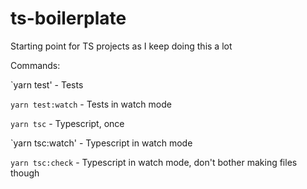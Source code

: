 # ts-boilerplate
Starting point for TS projects as I keep doing this a lot

Commands:

`yarn test' - Tests

`yarn test:watch` - Tests in watch mode

`yarn tsc` - Typescript, once

`yarn tsc:watch' - Typescript in watch mode

`yarn tsc:check` - Typescript in watch mode, don't bother making files though
